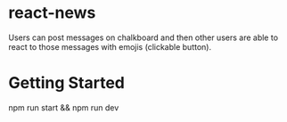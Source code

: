 # react-news

Users can post messages on chalkboard and then other users are able to react to those messages with emojis (clickable button).  



# Getting Started

npm run start && npm run dev
